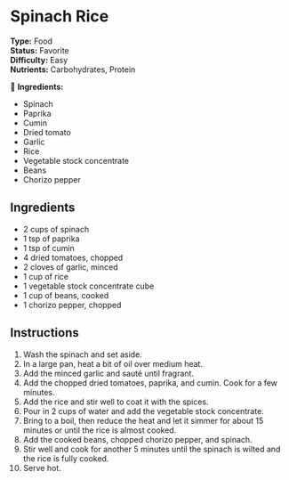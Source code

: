 
# Spinach Rice

**Type:** Food  
**Status:** Favorite  
**Difficulty:** Easy  
**Nutrients:** Carbohydrates, Protein  

🥕 **Ingredients:**  
- Spinach
- Paprika
- Cumin
- Dried tomato
- Garlic
- Rice
- Vegetable stock concentrate
- Beans
- Chorizo pepper

## Ingredients

- 2 cups of spinach
- 1 tsp of paprika
- 1 tsp of cumin
- 4 dried tomatoes, chopped
- 2 cloves of garlic, minced
- 1 cup of rice
- 1 vegetable stock concentrate cube
- 1 cup of beans, cooked
- 1 chorizo pepper, chopped

## Instructions

1. Wash the spinach and set aside.
2. In a large pan, heat a bit of oil over medium heat.
3. Add the minced garlic and sauté until fragrant.
4. Add the chopped dried tomatoes, paprika, and cumin. Cook for a few minutes.
5. Add the rice and stir well to coat it with the spices.
6. Pour in 2 cups of water and add the vegetable stock concentrate.
7. Bring to a boil, then reduce the heat and let it simmer for about 15 minutes or until the rice is almost cooked.
8. Add the cooked beans, chopped chorizo pepper, and spinach.
9. Stir well and cook for another 5 minutes until the spinach is wilted and the rice is fully cooked.
10. Serve hot.

